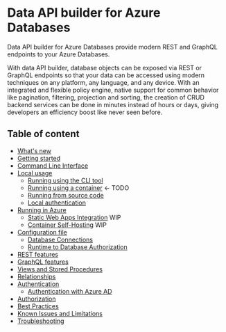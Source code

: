 # Data API builder for Azure Databases

Data API builder for Azure Databases provide modern REST and GraphQL endpoints to your Azure Databases.

With data API builder, database objects can be exposed via REST or GraphQL endpoints so that your data can be accessed using modern techniques on any platform, any language, and any device. With an integrated and flexible policy engine, native support for common behavior like pagination, filtering, projection and sorting, the creation of CRUD backend services can be done in minutes instead of hours or days, giving developers an efficiency boost like never seen before. 

## Table of content

- [What's new](./whats-new.md)
- [Getting started](./getting-started/getting-started.md)
- [Command Line Interface](./dab-cli.md)
- [Local usage](./local-development.md)
  - [Running using the CLI tool](./running-using-dab-cli.md)
  - [Running using a container](./running-using-a-container.md) <- TODO
  - [Running from source code](./running-from-source-code.md)  
  - [Local authentication](./local-authentication.md)
- [Running in Azure](./running-in-azure.md)
  - [Static Web Apps Integration](./static-web-apps-integration.md) WIP
  - [Container Self-Hosting](./azure-container-self-hosting.md)  WIP
- [Configuration file](./configuration-file.md)
  - [Database Connections](./database-connections.md)
  - [Runtime to Database Authorization](./runtime-to-database-authorization.md)
- [REST features](./rest.md)
- [GraphQL features](./graphql.md)
- [Views and Stored Procedures](./views-and-stored-procedures.md)
- [Relationships](./relationships.md)
- [Authentication](./authentication.md)
  - [Authentication with Azure AD](./authentication-azure-ad.md)
- [Authorization](./authorization.md)
- [Best Practices](./best-practices.md)
- [Known Issues and Limitations](./known-issues.md)
- [Troubleshooting](./troubleshooting.md)
